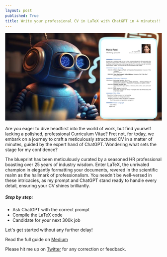 ```yaml
---
layout: post
published: True
title: Write your professional CV in LaTeX with ChatGPT in 4 minutes!!!
---
```


<div class="img-div-any-width" markdown="0">
  <img src="/images/cover_cv.png" />
</div>

Are you eager to dive headfirst into the world of work, but find yourself lacking a polished, professional Curriculum Vitae? Fret not, for today, we embark on a journey to craft a meticulously structured CV in a matter of minutes, guided by the expert hand of ChatGPT. Wondering what sets the stage for my confidence?

The blueprint has been meticulously curated by a seasoned HR professional boasting over 25 years of industry wisdom.
Enter LaTeX, the unrivaled champion in elegantly formatting your documents, revered in the scientific realm as the hallmark of professionalism.
You needn't be well-versed in these intricacies, as my prompt and ChatGPT stand ready to handle every detail, ensuring your CV shines brilliantly.

##### Step by step:
- Ask ChatGPT with the correct prompt
- Compile the LaTeX code
- Candidate for your next 300k job

Let's get started without any further delay!

<!--more-->

Read the full guide on [Medium](https://medium.com/@val.mannucci/write-your-professional-cv-in-latex-with-chatgpt-in-4-minutes-f340991952f3) 

Please hit me up on <a href="https://twitter.com/Valeman100">Twitter</a> for any correction or feedback.
